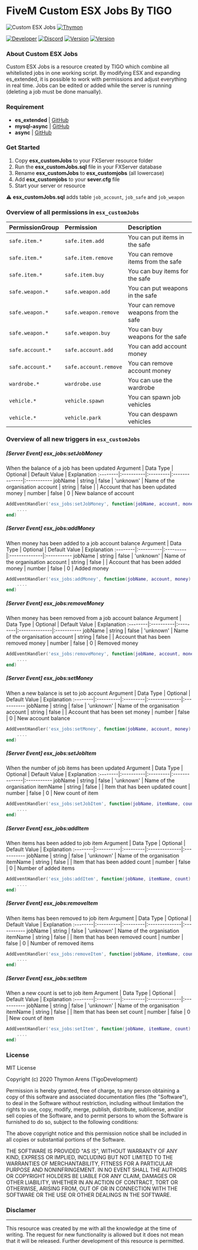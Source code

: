 # FiveM Custom ESX Jobs By TIGO
![Custom ESX Jobs](https://i.imgur.com/GtVGZ0c.png)
[![Thymon](https://i.imgur.com/3EquTNl.jpg)](https://www.tigodev.com)

[![Developer](https://img.shields.io/badge/Developer-TigoDevelopment-darkgreen)](https://github.com/TigoDevelopment)
[![Discord](https://img.shields.io/badge/Discord-Tigo%239999-purple)](https://discordapp.com/users/636509961375055882)
[![Version](https://img.shields.io/badge/Version-1.0.0-darkgreen)](https://github.com/TigoDevelopment/esx_customJobs/blob/master/version)
[![Version](https://img.shields.io/badge/License-MIT-darkgreen)](https://github.com/TigoDevelopment/esx_customJobs/blob/master/LICENSE)

### About Custom ESX Jobs

Custom ESX Jobs is a resource created by TIGO which combine all whitelisted jobs in one working script. By modifying ESX and expanding es_extended, it is possible to work with permissions and adjust everything in real time. Jobs can be edited or added while the server is running (deleting a job must be done manually).

### Requirement
- **es_extended** | [GitHub](https://github.com/ESX-Org/es_extended)
- **mysql-async** | [GitHub](https://github.com/brouznouf/fivem-mysql-async)
- **async** | [GitHub](https://github.com/ESX-Org/async)

### Get Started
1) Copy **esx_customJobs** to your FXServer resource folder
2) Run the **esx_customJobs.sql** file in your FXServer database
3) Rename **esx_customJobs** to **esx_customjobs** (all lowercase)
4) Add **esx_customjobs** to your **sever.cfg** file
5) Start your server or resource

⚠️ **esx_customJobs.sql** adds table `job_account`, `job_safe` and `job_weapon`

### Overview of all permissions in `esx_customJobs`
PermissionGroup | Permission | Description
:---------------|:-----------|:-----------
`safe.item.*` | `safe.item.add` | You can put items in the safe
`safe.item.*` | `safe.item.remove` | You can remove items from the safe
`safe.item.*` | `safe.item.buy` | You can buy items for the safe
`safe.weapon.*` | `safe.weapon.add` | You can put weapons in the safe
`safe.weapon.*` | `safe.weapon.remove` | Your can remove weapons from the safe
`safe.weapon.*` | `safe.weapon.buy` | You can buy weapons for the safe
`safe.account.*` | `safe.account.add` | You can add account money
`safe.account.*` | `safe.account.remove` | You can remove account money
`wardrobe.*` | `wardrobe.use` | You can use the wardrobe
`vehicle.*` | `vehicle.spawn` | You can spawn job vehicles
`vehicle.*` | `vehicle.park` | You can despawn vehicles

### Overview of all new triggers in `esx_customJobs`

##### [Server Event] esx_jobs:setJobMoney
When the balance of a job has been updated
Argument | Data Type | Optional | Default Value | Explanation
:--------|:----------|:---------|:--------------|:-----------
jobName | string | false | 'unknown' | Name of the organisation
account | string | false | | Account that has been updated
money | number | false | 0 | New balance of account

```lua
AddEventHandler('esx_jobs:setJobMoney', function(jobName, account, money)
    ....
end)
```

##### [Server Event] esx_jobs:addMoney
When money has been added to a job account balance
Argument | Data Type | Optional | Default Value | Explanation
:--------|:----------|:---------|:--------------|:-----------
jobName | string | false | 'unknown' | Name of the organisation
account | string | false | | Account that has been added
money | number | false | 0 | Added money

```lua
AddEventHandler('esx_jobs:addMoney', function(jobName, account, money)
    ....
end)
```

##### [Server Event] esx_jobs:removeMoney
When money has been removed from a job account balance
Argument | Data Type | Optional | Default Value | Explanation
:--------|:----------|:---------|:--------------|:-----------
jobName | string | false | 'unknown' | Name of the organisation
account | string | false | | Account that has been removed
money | number | false | 0 | Removed money

```lua
AddEventHandler('esx_jobs:removeMoney', function(jobName, account, money)
    ....
end)
```

##### [Server Event] esx_jobs:setMoney
When a new balance is set to job account
Argument | Data Type | Optional | Default Value | Explanation
:--------|:----------|:---------|:--------------|:-----------
jobName | string | false | 'unknown' | Name of the organisation
account | string | false | | Account that has been set
money | number | false | 0 | New account balance

```lua
AddEventHandler('esx_jobs:setMoney', function(jobName, account, money)
    ....
end)
```

##### [Server Event] esx_jobs:setJobItem
When the number of job items has been updated
Argument | Data Type | Optional | Default Value | Explanation
:--------|:----------|:---------|:--------------|:-----------
jobName | string | false | 'unknown' | Name of the organisation
itemName | string | false | | Item that has been updated
count | number | false | 0 | New count of item

```lua
AddEventHandler('esx_jobs:setJobItem', function(jobName, itemName, count)
    ....
end)
```

##### [Server Event] esx_jobs:addItem
When items has been added to job item
Argument | Data Type | Optional | Default Value | Explanation
:--------|:----------|:---------|:--------------|:-----------
jobName | string | false | 'unknown' | Name of the organisation
itemName | string | false | | Item that has been added
count | number | false | 0 | Number of added items

```lua
AddEventHandler('esx_jobs:addItem', function(jobName, itemName, count)
    ....
end)
```

##### [Server Event] esx_jobs:removeItem
When items has been removed to job item
Argument | Data Type | Optional | Default Value | Explanation
:--------|:----------|:---------|:--------------|:-----------
jobName | string | false | 'unknown' | Name of the organisation
itemName | string | false | | Item that has been removed
count | number | false | 0 | Number of removed items

```lua
AddEventHandler('esx_jobs:removeItem', function(jobName, itemName, count)
    ....
end)
```

##### [Server Event] esx_jobs:setItem
When a new count is set to job item
Argument | Data Type | Optional | Default Value | Explanation
:--------|:----------|:---------|:--------------|:-----------
jobName | string | false | 'unknown' | Name of the organisation
itemName | string | false | | Item that has been set
count | number | false | 0 | New count of item

```lua
AddEventHandler('esx_jobs:setItem', function(jobName, itemName, count)
    ....
end)
```

### License
MIT License

Copyright (c) 2020 Thymon Arens (TigoDevelopment)

Permission is hereby granted, free of charge, to any person obtaining a copy
of this software and associated documentation files (the "Software"), to deal
in the Software without restriction, including without limitation the rights
to use, copy, modify, merge, publish, distribute, sublicense, and/or sell
copies of the Software, and to permit persons to whom the Software is
furnished to do so, subject to the following conditions:

The above copyright notice and this permission notice shall be included in all
copies or substantial portions of the Software.

THE SOFTWARE IS PROVIDED "AS IS", WITHOUT WARRANTY OF ANY KIND, EXPRESS OR
IMPLIED, INCLUDING BUT NOT LIMITED TO THE WARRANTIES OF MERCHANTABILITY,
FITNESS FOR A PARTICULAR PURPOSE AND NONINFRINGEMENT. IN NO EVENT SHALL THE
AUTHORS OR COPYRIGHT HOLDERS BE LIABLE FOR ANY CLAIM, DAMAGES OR OTHER
LIABILITY, WHETHER IN AN ACTION OF CONTRACT, TORT OR OTHERWISE, ARISING FROM,
OUT OF OR IN CONNECTION WITH THE SOFTWARE OR THE USE OR OTHER DEALINGS IN THE
SOFTWARE.


### Disclamer
---
This resource was created by me with all the knowledge at the time of writing. The request for new functionality is allowed but it does not mean that it will be released. Further development of this resource is permitted.

